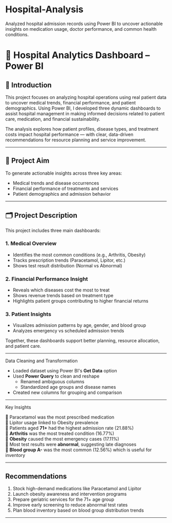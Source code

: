 # Hospital-Analysis
Analyzed hospital admission records using Power BI to uncover actionable insights on medication usage, doctor performance, and common health conditions.

# 🏥 Hospital Analytics Dashboard – Power BI

## 📌 Introduction

This project focuses on analyzing hospital operations using real patient data to uncover medical trends, financial performance, and patient demographics. Using Power BI, I developed three dynamic dashboards to assist hospital management in making informed decisions related to patient care, medication, and financial sustainability.

The analysis explores how patient profiles, disease types, and treatment costs impact hospital performance — with clear, data-driven recommendations for resource planning and service improvement.

---

## 🎯 Project Aim

To generate actionable insights across three key areas:
- Medical trends and disease occurrences
- Financial performance of treatments and services
- Patient demographics and admission behavior

---

## 🗂️ Project Description

This project includes three main dashboards:

### 1. **Medical Overview**
- Identifies the most common conditions (e.g., Arthritis, Obesity)
- Tracks prescription trends (Paracetamol, Lipitor, etc.)
- Shows test result distribution (Normal vs Abnormal)

### 2. **Financial Performance Insight**
- Reveals which diseases cost the most to treat
- Shows revenue trends based on treatment type
- Highlights patient groups contributing to higher financial returns

### 3. **Patient Insights**
- Visualizes admission patterns by age, gender, and blood group
- Analyzes emergency vs scheduled admission trends


Together, these dashboards support better planning, resource allocation, and patient care.

---

 Data Cleaning and Transformation

- Loaded dataset using Power BI's **Get Data** option
- Used **Power Query** to clean and reshape
  - Renamed ambiguous columns
  - Standardized age groups and disease names
- Created new columns for grouping and comparison


---

Key Insights

🔹 Paracetamol was the most prescribed medication   
🔹 Lipitor usage linked to Obesity prevalence   
🔹 Patients aged **71+** had the highest admission rate (21.88%)  
🔹 **Arthritis** was the most treated condition (16.77%)  
🔹 **Obesity** caused the most emergency cases (17.11%)  
🔹 Most test results were **abnormal**, suggesting late diagnoses  
🔹 **Blood group A-** was the most common (12.56%) which is useful for inventory

---

##  Recommendations

1. Stock high-demand medications like Paracetamol and Lipitor
2. Launch obesity awareness and intervention programs
3. Prepare geriatric services for the 71+ age group
4. Improve early screening to reduce abnormal test rates
5. Plan blood inventory based on blood group distribution trends

---


